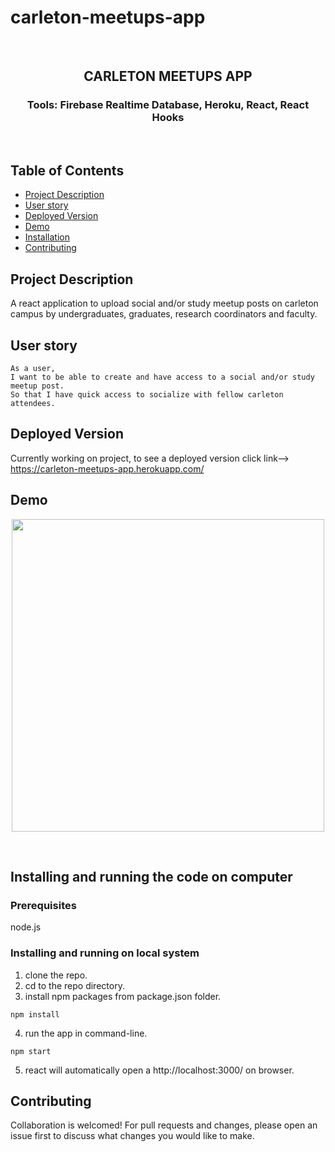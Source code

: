 # carleton-meetups-app

<br />
<p align="center">

<h2 align="center">CARLETON MEETUPS APP</h2>

<h3 align="center">
 Tools: Firebase Realtime Database, Heroku, React, React Hooks
</h3>
<br />
</p>

## Table of Contents

- [Project Description](#project-description)
- [User story](#user-story)
- [Deployed Version](#deployed-version)
- [Demo](#demo)
- [Installation](#installation)
- [Contributing](#contributing)


## Project Description

A react application to upload social and/or study meetup posts on carleton campus by undergraduates, graduates, research coordinators and faculty. 

## User story

```
As a user,
I want to be able to create and have access to a social and/or study meetup post.
So that I have quick access to socialize with fellow carleton attendees.
```
## Deployed Version
Currently working on project, to see a deployed version click link--> https://carleton-meetups-app.herokuapp.com/

## Demo
<p align="center">
    <img src="./img/cmpts.gif" width="500" height="500">
</p>
<br>

## Installing and running the code on computer

### Prerequisites

node.js  

### Installing and running on local system

1. clone the repo.
2. cd to the repo directory.
3. install npm packages from package.json folder.
```
npm install
```
4. run the app in command-line.
```
npm start
```
5.  react will automatically open a http://localhost:3000/ on browser.

## Contributing

Collaboration is welcomed! For pull requests and changes, please open an issue first to discuss what changes you would like to make.
